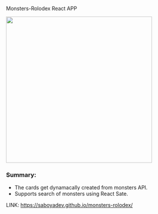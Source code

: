 Monsters-Rolodex React APP

<img  src="https://saboya-dev-github.s3.amazonaws.com/Screen+Shot+2020-11-10+at+4.06.29+PM.png" width=400px/>

### Summary:
- The cards get dynamacally created from monsters API.
- Supports search of monsters using React Sate.

LINK: https://saboyadev.github.io/monsters-rolodex/
